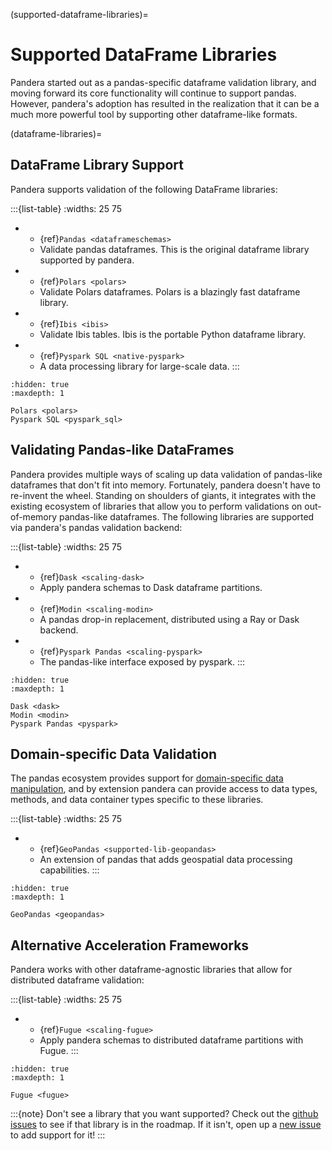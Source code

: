 (supported-dataframe-libraries)=

# Supported DataFrame Libraries

Pandera started out as a pandas-specific dataframe validation library, and
moving forward its core functionality will continue to support pandas. However,
pandera's adoption has resulted in the realization that it can be a much more
powerful tool by supporting other dataframe-like formats.

(dataframe-libraries)=

## DataFrame Library Support

Pandera supports validation of the following DataFrame libraries:

:::{list-table}
:widths: 25 75

* - {ref}`Pandas <dataframeschemas>`
  - Validate pandas dataframes. This is the original dataframe library supported
    by pandera.
* - {ref}`Polars <polars>`
  - Validate Polars dataframes. Polars is a blazingly fast dataframe library.
* - {ref}`Ibis <ibis>`
  - Validate Ibis tables. Ibis is the portable Python dataframe library.
* - {ref}`Pyspark SQL <native-pyspark>`
  - A data processing library for large-scale data.
:::

```{toctree}
:hidden: true
:maxdepth: 1

Polars <polars>
Pyspark SQL <pyspark_sql>
```

## Validating Pandas-like DataFrames

Pandera provides multiple ways of scaling up data validation of pandas-like
dataframes that don't fit into memory. Fortunately, pandera doesn't have to
re-invent the wheel. Standing on shoulders of giants, it integrates with the
existing ecosystem of libraries that allow you to perform validations on
out-of-memory pandas-like dataframes. The following libraries are supported
via pandera's pandas validation backend:

:::{list-table}
:widths: 25 75

* - {ref}`Dask <scaling-dask>`
  - Apply pandera schemas to Dask dataframe partitions.
* - {ref}`Modin <scaling-modin>`
  - A pandas drop-in replacement, distributed using a Ray or Dask backend.
* - {ref}`Pyspark Pandas <scaling-pyspark>`
  - The pandas-like interface exposed by pyspark.
:::

```{toctree}
:hidden: true
:maxdepth: 1

Dask <dask>
Modin <modin>
Pyspark Pandas <pyspark>
```

## Domain-specific Data Validation

The pandas ecosystem provides support for
[domain-specific data manipulation](https://pandas.pydata.org/community/ecosystem.html),
and by extension pandera can provide access to data types, methods, and data
container types specific to these libraries.

:::{list-table}
:widths: 25 75

* - {ref}`GeoPandas <supported-lib-geopandas>`
  - An extension of pandas that adds geospatial data processing capabilities.
:::

```{toctree}
:hidden: true
:maxdepth: 1

GeoPandas <geopandas>
```

## Alternative Acceleration Frameworks

Pandera works with other dataframe-agnostic libraries that allow for distributed
dataframe validation:

:::{list-table}
:widths: 25 75

* - {ref}`Fugue <scaling-fugue>`
  - Apply pandera schemas to distributed dataframe partitions with Fugue.
:::

```{toctree}
:hidden: true
:maxdepth: 1

Fugue <fugue>
```

:::{note}
Don't see a library that you want supported? Check out the
[github issues](https://github.com/pandera-dev/pandera/issues) to see if
that library is in the roadmap. If it isn't, open up a
[new issue](https://github.com/pandera-dev/pandera/issues/new?assignees=&labels=enhancement&template=feature_request.md&title=)
to add support for it!
:::
